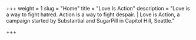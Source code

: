 +++
weight = 1
slug = "Home"
title = "Love Is Action"
description = "Love is a way to fight hatred. Action is a way to fight despair. | Love is Action, a campaign started by Substantial and SugarPill in Capitol Hill, Seattle."

+++
